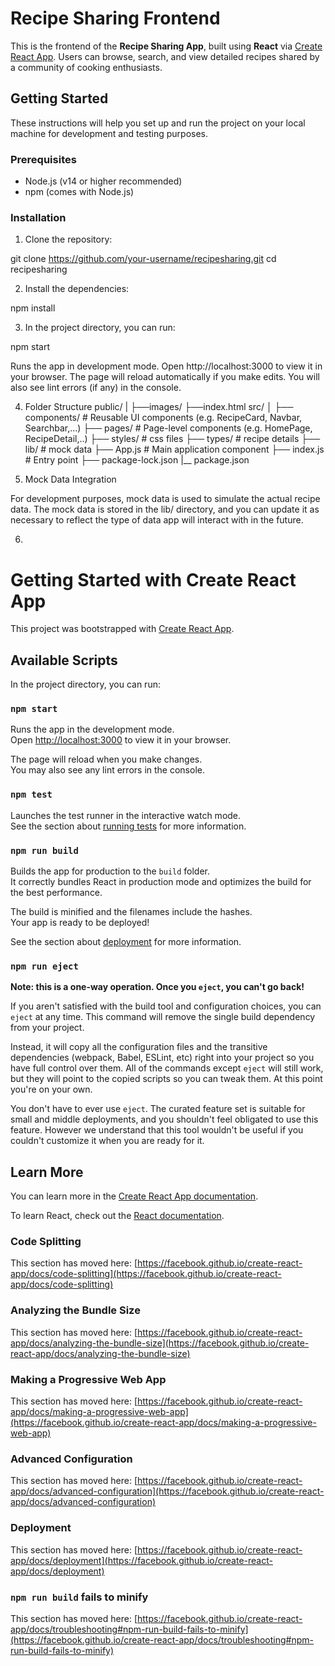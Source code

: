 # Recipe Sharing Frontend

This is the frontend of the **Recipe Sharing App**, built using **React** via [Create React App](https://github.com/facebook/create-react-app). Users can browse, search, and view detailed recipes shared by a community of cooking enthusiasts.

## Getting Started

These instructions will help you set up and run the project on your local machine for development and testing purposes.

### Prerequisites

- Node.js (v14 or higher recommended)
- npm (comes with Node.js)

### Installation

1. Clone the repository:

git clone https://github.com/your-username/recipesharing.git
cd recipesharing

2. Install the dependencies:

npm install

3. In the project directory, you can run:

npm start

Runs the app in development mode.
Open http://localhost:3000 to view it in your browser.
The page will reload automatically if you make edits.
You will also see lint errors (if any) in the console.

4. Folder Structure
public/
|
├──images/
├──index.html
src/
│
├── components/       # Reusable UI components (e.g. RecipeCard, Navbar, Searchbar,...)
├── pages/            # Page-level components (e.g. HomePage, RecipeDetail,..)
├── styles/           # css files
├── types/            # recipe details 
├── lib/              # mock data
├── App.js            # Main application component
├── index.js          # Entry point
├── package-lock.json
|__ package.json

5. Mock Data Integration

For development purposes, mock data is used to simulate the actual recipe data. The mock data is stored in the lib/ directory, and you can update it as necessary to reflect the type of data app will interact with in the future.

6. 























# Getting Started with Create React App

This project was bootstrapped with [Create React App](https://github.com/facebook/create-react-app).

## Available Scripts

In the project directory, you can run:

### `npm start`

Runs the app in the development mode.\
Open [http://localhost:3000](http://localhost:3000) to view it in your browser.

The page will reload when you make changes.\
You may also see any lint errors in the console.

### `npm test`

Launches the test runner in the interactive watch mode.\
See the section about [running tests](https://facebook.github.io/create-react-app/docs/running-tests) for more information.

### `npm run build`

Builds the app for production to the `build` folder.\
It correctly bundles React in production mode and optimizes the build for the best performance.

The build is minified and the filenames include the hashes.\
Your app is ready to be deployed!

See the section about [deployment](https://facebook.github.io/create-react-app/docs/deployment) for more information.

### `npm run eject`

**Note: this is a one-way operation. Once you `eject`, you can't go back!**

If you aren't satisfied with the build tool and configuration choices, you can `eject` at any time. This command will remove the single build dependency from your project.

Instead, it will copy all the configuration files and the transitive dependencies (webpack, Babel, ESLint, etc) right into your project so you have full control over them. All of the commands except `eject` will still work, but they will point to the copied scripts so you can tweak them. At this point you're on your own.

You don't have to ever use `eject`. The curated feature set is suitable for small and middle deployments, and you shouldn't feel obligated to use this feature. However we understand that this tool wouldn't be useful if you couldn't customize it when you are ready for it.

## Learn More

You can learn more in the [Create React App documentation](https://facebook.github.io/create-react-app/docs/getting-started).

To learn React, check out the [React documentation](https://reactjs.org/).

### Code Splitting

This section has moved here: [https://facebook.github.io/create-react-app/docs/code-splitting](https://facebook.github.io/create-react-app/docs/code-splitting)

### Analyzing the Bundle Size

This section has moved here: [https://facebook.github.io/create-react-app/docs/analyzing-the-bundle-size](https://facebook.github.io/create-react-app/docs/analyzing-the-bundle-size)

### Making a Progressive Web App

This section has moved here: [https://facebook.github.io/create-react-app/docs/making-a-progressive-web-app](https://facebook.github.io/create-react-app/docs/making-a-progressive-web-app)

### Advanced Configuration

This section has moved here: [https://facebook.github.io/create-react-app/docs/advanced-configuration](https://facebook.github.io/create-react-app/docs/advanced-configuration)

### Deployment

This section has moved here: [https://facebook.github.io/create-react-app/docs/deployment](https://facebook.github.io/create-react-app/docs/deployment)

### `npm run build` fails to minify

This section has moved here: [https://facebook.github.io/create-react-app/docs/troubleshooting#npm-run-build-fails-to-minify](https://facebook.github.io/create-react-app/docs/troubleshooting#npm-run-build-fails-to-minify)

